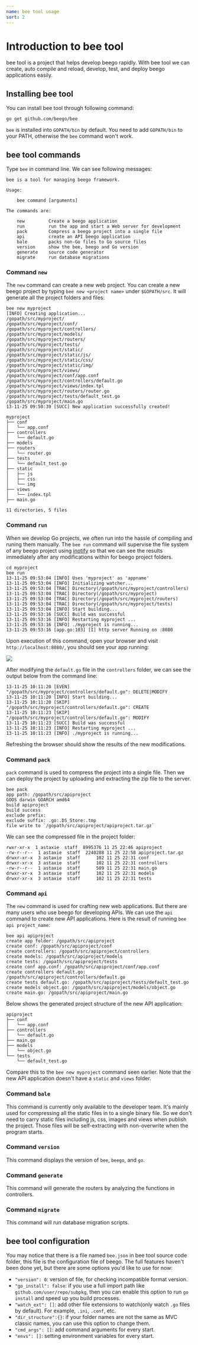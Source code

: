 ```yaml
---
name: bee tool usage
sort: 2
---
```


# Introduction to bee tool

bee tool is a project that helps develop beego rapidly. With bee tool we can create, auto compile and reload, develop, test, and deploy beego applications easily.

## Installing bee tool

You can install bee tool through following command:

	go get github.com/beego/bee

`bee` is installed into `GOPATH/bin` by default. You need to add `GOPATH/bin` to your PATH, otherwise the `bee` command won't work.

## bee tool commands

Type `bee` in command line. We can see following messages:

```
bee is a tool for managing beego framework.

Usage:

	bee command [arguments]

The commands are:

	new         Create a beego application
	run         run the app and start a Web server for development
	pack        Compress a beego project into a single file
	api         create an API beego application
	bale        packs non-Go files to Go source files
	version     show the bee, beego and Go version
	generate    source code generator
	migrate     run database migrations
```

### Command `new`

The `new` command can create a new web project. You can create a new beego project by typing `bee new <project name>` under `$GOPATH/src`. It will generate all the project folders and files:

```
bee new myproject
[INFO] Creating application...
/gopath/src/myproject/
/gopath/src/myproject/conf/
/gopath/src/myproject/controllers/
/gopath/src/myproject/models/
/gopath/src/myproject/routers/
/gopath/src/myproject/tests/
/gopath/src/myproject/static/
/gopath/src/myproject/static/js/
/gopath/src/myproject/static/css/
/gopath/src/myproject/static/img/
/gopath/src/myproject/views/
/gopath/src/myproject/conf/app.conf
/gopath/src/myproject/controllers/default.go
/gopath/src/myproject/views/index.tpl
/gopath/src/myproject/routers/router.go
/gopath/src/myproject/tests/default_test.go
/gopath/src/myproject/main.go
13-11-25 09:50:39 [SUCC] New application successfully created!
```

```
myproject
├── conf
│   └── app.conf
├── controllers
│   └── default.go
├── models
├── routers
│   └── router.go
├── tests
│   └── default_test.go
├── static
│   ├── js
│   ├── css
│   └── img
├── views
│   └── index.tpl
├── main.go

11 directories, 5 files
```

### Command `run`

When we develop Go projects, we often run into the hassle of compiling and runing them manually. The `bee run` command will supervise the file system of any beego project using [inotify](http://en.wikipedia.org/wiki/Inotify) so that we can see the results immediately after any modifications within for beego project folders.

```
cd myproject
bee run
13-11-25 09:53:04 [INFO] Uses 'myproject' as 'appname'
13-11-25 09:53:04 [INFO] Initializing watcher...
13-11-25 09:53:04 [TRAC] Directory(/gopath/src/myproject/controllers)
13-11-25 09:53:04 [TRAC] Directory(/gopath/src/myproject)
13-11-25 09:53:04 [TRAC] Directory(/gopath/src/myproject/routers)
13-11-25 09:53:04 [TRAC] Directory(/gopath/src/myproject/tests)
13-11-25 09:53:04 [INFO] Start building...
13-11-25 09:53:16 [SUCC] Build was successful
13-11-25 09:53:16 [INFO] Restarting myproject ...
13-11-25 09:53:16 [INFO] ./myproject is running...
13-11-25 09:53:16 [app.go:103] [I] http server Running on :8080
```
Upon execution of this command, open your browser and visit `http://localhost:8080/`, you should see your app running:

![](../images/beerun.png)

After modifying the `default.go` file in the `controllers` folder, we can see the output below from the command line:

```
13-11-25 10:11:20 [EVEN] "/gopath/src/myproject/controllers/default.go": DELETE|MODIFY
13-11-25 10:11:20 [INFO] Start building...
13-11-25 10:11:20 [SKIP] "/gopath/src/myproject/controllers/default.go": CREATE
13-11-25 10:11:23 [SKIP] "/gopath/src/myproject/controllers/default.go": MODIFY
13-11-25 10:11:23 [SUCC] Build was successful
13-11-25 10:11:23 [INFO] Restarting myproject ...
13-11-25 10:11:23 [INFO] ./myproject is running...
```

Refreshing the browser should show the results of the new modifications.

### Command `pack`

`pack` command is used to compress the project into a single file. Then we can deploy the project by uploading and extracting the zip file to the server.

```
bee pack
app path: /gopath/src/apiproject
GOOS darwin GOARCH amd64
build apiproject
build success
exclude prefix:
exclude suffix: .go:.DS_Store:.tmp
file write to `/gopath/src/apiproject/apiproject.tar.gz`
```

We can see the compressed file in the project folder:

```
rwxr-xr-x  1 astaxie  staff  8995376 11 25 22:46 apiproject
-rw-r--r--  1 astaxie  staff  2240288 11 25 22:58 apiproject.tar.gz
drwxr-xr-x  3 astaxie  staff      102 11 25 22:31 conf
drwxr-xr-x  3 astaxie  staff      102 11 25 22:31 controllers
-rw-r--r--  1 astaxie  staff      509 11 25 22:31 main.go
drwxr-xr-x  3 astaxie  staff      102 11 25 22:31 models
drwxr-xr-x  3 astaxie  staff      102 11 25 22:31 tests
```

### Command `api`

The `new` command is used for crafting new web applications. But there are many users who use beego for developing APIs. We can use the `api` command to create new API applications.
Here is the result of running `bee api project_name`:

```
bee api apiproject
create app folder: /gopath/src/apiproject
create conf: /gopath/src/apiproject/conf
create controllers: /gopath/src/apiproject/controllers
create models: /gopath/src/apiproject/models
create tests: /gopath/src/apiproject/tests
create conf app.conf: /gopath/src/apiproject/conf/app.conf
create controllers default.go: /gopath/src/apiproject/controllers/default.go
create tests default.go: /gopath/src/apiproject/tests/default_test.go
create models object.go: /gopath/src/apiproject/models/object.go
create main.go: /gopath/src/apiproject/main.go
```

Below shows the generated project structure of the new API application:

```
apiproject
├── conf
│   └── app.conf
├── controllers
│   └── default.go
├── main.go
├── models
│   └── object.go
└── tests
    └── default_test.go
```

Compare this to the `bee new myproject` command seen earlier.
Note that the new API application doesn't have a `static` and `views` folder.

### Command `bale`

This command is currently only available to the developer team. It's mainly used for compressing all the static files in to a single binary file. So we don't need to carry static files including js, css, images and views when publish the project. Those files will be self-extracting with non-overwrite when the program starts.

### Command `version`

This command displays the version of `bee`, `beego`, and `go`.

### Command `generate`
This command will generate the routers by analyzing the functions in controllers.

### Command `migrate`
This command will run database migration scripts.

## bee tool configuration

You may notice that there is a file named `bee.json` in bee tool source code folder, this file is the configuration file of beego. The full features haven't been done yet, but there are some options you'd like to use for now:

- `"version": 0`: version of file, for checking incompatible format version.
- `"go_install": false`: if you use a full import path like `github.com/user/repo/subpkg`, then you can enable this option to run `go install` and speed up you build processes.
- `"watch_ext": []`: add other file extensions to watch(only watch `.go` files by default). For example, `.ini`, `.conf`, etc.
- `"dir_structure":{}`: if your folder names are not the same as MVC classic names, you can use this option to change them.
- `"cmd_args": []`: add command arguments for every start.
- `"envs": []`: setting environment variables for every start.
